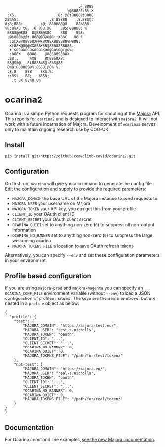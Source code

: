 
```
                                 .@ 888S
                            ;@S8888:8%tX
 :XS.                 .;8: @8t88888t8888
X8%%S:              .8 8S888    :8.88S@:
8;8;888:        :@; 888888@8    88%888
%8:8%X8 t8. ;8 888.X8    88S@88888S %
 888S@@888  8@888@S8C    888    S%S:
 .@%888%@@t.888@@8@8@8::X88C   88 %
  ;S@X8@888S8X@@X8X88X888888%@888;
  Xt88X@8@@XX8S8X88@88888S888S.;
  t S888X8S8S8888X88@88%8@:@8%;
  :888X   @888    @88S88S888X
 .88;.     %X8    8@88S8X8:
 S8@S8@   8t8888%8@:8%S@88
 8%8;88888S@%.8S88;@8% %.
 :8.8    888    8XS:%:
 ::8St   88;   88S8;
   ;t 8X.8;%8 8%
```

# ocarina2
Ocarina is a simple Python requests program for shouting at the [Majora](https://github.com/SamStudio8/majora) API.
This repo is for `ocarina2` and is designed to interact with `majora2`. It will not work with a future incarnation of Majora.
Development of `ocarina2` serves only to maintain ongoing research use by COG-UK.

## Install

```
pip install git+https://github.com/climb-covid/ocarina2.git
```

## Configuration
On first run, `ocarina` will give you a command to generate the config file.
Edit the configuration and supply to provide the required parameters:

* `MAJORA_DOMAIN` the base URL of the Majora instance to send requests to
* `MAJORA_USER` your username on Majora
* `MAJORA_TOKEN` your API key, you can get this from your profile
* `CLIENT_ID` your OAuth client ID
* `CLIENT_SECRET` your OAuth client secret
* `OCARINA_QUIET` set to anything non-zero (`0`) to suppress all non-output information
* `OCARINA_NO_BANNER` set to anything non-zero (`0`) to suppress the large welcoming ocarina
* `MAJORA_TOKENS_FILE` a location to save OAuth refresh tokens

Alternatively, you can specify `--env` and set these configuration parameters in your environment.

## Profile based configuration

If you are using `majora-prod` and `majora-magenta` you can specify an `OCARINA_CONF_FILE` environment variable (without `--env`) to load a JSON configuration of profiles instead.
The keys are the same as above, but are nested in a `profile` object as below:

```
{
  "profile": {
    "test": {
        "MAJORA_DOMAIN": "https://majora-test.eu/",
        "MAJORA_USER": "test-s.nicholls",
        "MAJORA_TOKEN": "oauth",
        "CLIENT_ID": "...",
        "CLIENT_SECRET": "...",
        "OCARINA_NO_BANNER": 0,
        "OCARINA_QUIET": 0,
        "MAJORA_TOKENS_FILE": "/path/for/test/tokenz"
    },
    "not-test": {
        "MAJORA_DOMAIN": "https://majora.eu/",
        "MAJORA_USER": "real-s.nicholls",
        "MAJORA_TOKEN": "oauth",
        "CLIENT_ID": "...",
        "CLIENT_SECRET": "...",
        "OCARINA_NO_BANNER": 0,
        "OCARINA_QUIET": 0,
        "MAJORA_TOKENS_FILE": "/path/for/real/tokenz"
    }
}
}
```

## Documentation

For Ocarina command line examples, [see the new Majora documentation](https://samstudio8.github.io/majora-docs/).
